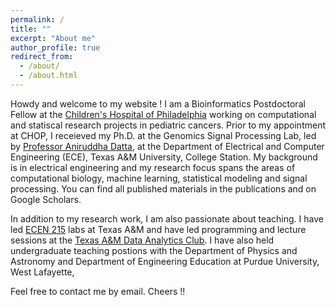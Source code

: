 ```yaml
---
permalink: /
title: ""
excerpt: "About me"
author_profile: true
redirect_from: 
  - /about/
  - /about.html
---
```


Howdy and welcome to my website !
I am a Bioinformatics Postdoctoral Fellow at the [Children's Hospital of Philadelphia](https://www.chop.edu/) working on computational and statiscal research projects in pediatric cancers. Prior to my appointment at CHOP, I receieved my Ph.D.  at the Genomics Signal Processing Lab, led by [Professor Aniruddha Datta](https://engineering.tamu.edu/electrical/profiles/adatta.html), at the Department of Electrical and Computer Engineering (ECE), Texas A&M University, College Station. My background is in electrical engineering and my research focus spans the areas of computational biology, machine learning, statistical modeling and signal processing. You can find all published materials in the publications and on Google Scholars.  

In addition to my research work, I am also passionate about teaching. I have led [ECEN 215](https://catalog.tamu.edu/undergraduate/course-descriptions/ecen/) labs at Texas A&M and have led programming and lecture sessions at the [Texas A&M Data Analytics Club](https://tamuanalytics.com/). I have also held undergraduate teaching postions with the Department of Physics and Astronomy and Department of Engineering Education at Purdue University, West Lafayette,

Feel free to contact me by email. Cheers !!
